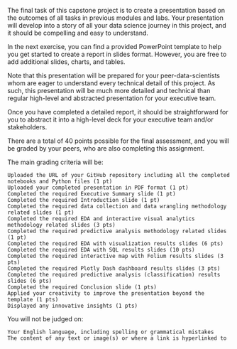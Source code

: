 The final task of this capstone project is to create a presentation based on the outcomes of all tasks in previous modules and labs.
Your presentation will develop into a story of all your data science journey in this project, and it should be compelling and easy to understand.

In the next exercise, you can find a provided PowerPoint template to help you get started to create a report in slides format.
However, you are free to add additional slides, charts, and tables.

Note that this presentation will be prepared for your peer-data-scientists whom are eager to understand every technical detail of this project.
As such, this presentation will be much more detailed and technical than regular high-level and abstracted presentation for your executive team.

Once you have completed a detailed report, it should be straightforward for you to abstract it into a high-level
deck for your executive team and/or stakeholders.

There are a total of 40 points possible for the final assessment, and you will be graded by your peers, who are also completing this assignment.

The main grading criteria will be:

    Uploaded the URL of your GitHub repository including all the completed notebooks and Python files (1 pt)
    Uploaded your completed presentation in PDF format (1 pt)
    Completed the required Executive Summary slide (1 pt)
    Completed the required Introduction slide (1 pt)
    Completed the required data collection and data wrangling methodology related slides (1 pt)
    Completed the required EDA and interactive visual analytics methodology related slides (3 pts)
    Completed the required predictive analysis methodology related slides (1 pt)
    Completed the required EDA with visualization results slides (6 pts)
    Completed the required EDA with SQL results slides (10 pts)
    Completed the required interactive map with Folium results slides (3 pts)
    Completed the required Plotly Dash dashboard results slides (3 pts)
    Completed the required predictive analysis (classification) results slides (6 pts)
    Completed the required Conclusion slide (1 pts)
    Applied your creativity to improve the presentation beyond the template (1 pts)
    Displayed any innovative insights (1 pts)

You will not be judged on:

    Your English language, including spelling or grammatical mistakes
    The content of any text or image(s) or where a link is hyperlinked to
